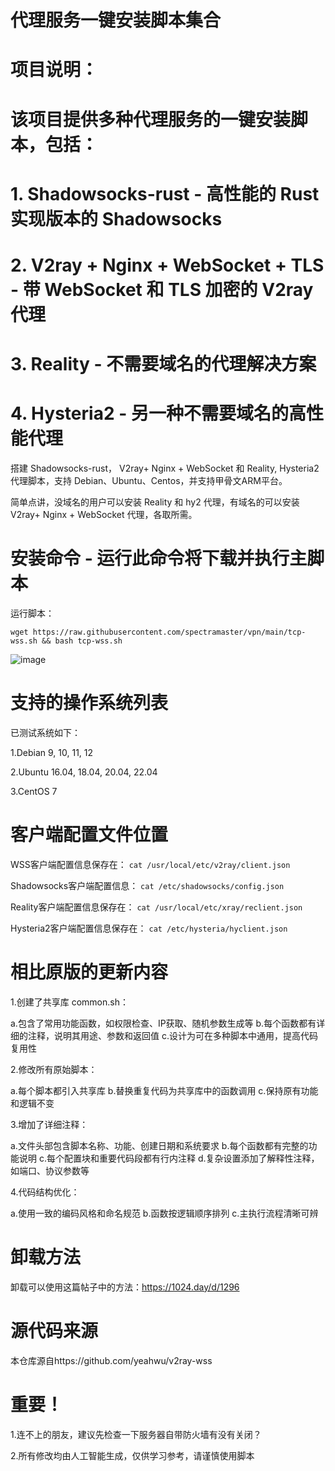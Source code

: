 # 代理服务一键安装脚本集合

# 项目说明：
# 该项目提供多种代理服务的一键安装脚本，包括：
# 1. Shadowsocks-rust - 高性能的 Rust 实现版本的 Shadowsocks
# 2. V2ray + Nginx + WebSocket + TLS - 带 WebSocket 和 TLS 加密的 V2ray 代理
# 3. Reality - 不需要域名的代理解决方案
# 4. Hysteria2 - 另一种不需要域名的高性能代理

搭建 Shadowsocks-rust， V2ray+ Nginx + WebSocket 和 Reality, Hysteria2 代理脚本，支持 Debian、Ubuntu、Centos，并支持甲骨文ARM平台。

简单点讲，没域名的用户可以安装 Reality 和 hy2 代理，有域名的可以安装 V2ray+ Nginx + WebSocket 代理，各取所需。

# 安装命令 - 运行此命令将下载并执行主脚本
运行脚本：

```
wget https://raw.githubusercontent.com/spectramaster/vpn/main/tcp-wss.sh && bash tcp-wss.sh
```

![image](https://github.com/user-attachments/assets/76396d58-3fef-4028-8a5f-f8c9260c76e5)

# 支持的操作系统列表
已测试系统如下：

1.Debian 9, 10, 11, 12

2.Ubuntu 16.04, 18.04, 20.04, 22.04

3.CentOS 7

# 客户端配置文件位置
WSS客户端配置信息保存在：
`cat /usr/local/etc/v2ray/client.json`

Shadowsocks客户端配置信息：
`cat /etc/shadowsocks/config.json`

Reality客户端配置信息保存在：
`cat /usr/local/etc/xray/reclient.json`

Hysteria2客户端配置信息保存在：
`cat /etc/hysteria/hyclient.json`

# 相比原版的更新内容
1.创建了共享库 common.sh：

a.包含了常用功能函数，如权限检查、IP获取、随机参数生成等
b.每个函数都有详细的注释，说明其用途、参数和返回值
c.设计为可在多种脚本中通用，提高代码复用性

2.修改所有原始脚本：

a.每个脚本都引入共享库
b.替换重复代码为共享库中的函数调用
c.保持原有功能和逻辑不变

3.增加了详细注释：

a.文件头部包含脚本名称、功能、创建日期和系统要求
b.每个函数都有完整的功能说明
c.每个配置块和重要代码段都有行内注释
d.复杂设置添加了解释性注释，如端口、协议参数等

4.代码结构优化：

a.使用一致的编码风格和命名规范
b.函数按逻辑顺序排列
c.主执行流程清晰可辨

# 卸载方法
卸载可以使用这篇帖子中的方法：https://1024.day/d/1296

# 源代码来源
本仓库源自https://github.com/yeahwu/v2ray-wss

# 重要！
1.连不上的朋友，建议先检查一下服务器自带防火墙有没有关闭？

2.所有修改均由人工智能生成，仅供学习参考，请谨慎使用脚本